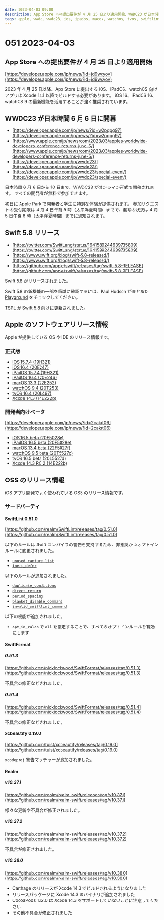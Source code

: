 ```yaml
---
date: 2023-04-03 09:00
description: App Store への提出要件が 4 月 25 日より適用開始、WWDC23 が日本時間 6 月 6 日に開幕、Xcode 14.3 リリース、Swift 5.8 リリース、SwiftLint 0.51.0 リリース、ほか
tags: apple, wwdc, wwdc23, ios, ipados, macos, watchos, tvos, swiftlint, swiftformat, xcbeautify, realm
---
```

# 051 2023-04-03

## App Store への提出要件が 4 月 25 日より適用開始

[https://developer.apple.com/jp/news/?id=jd9wcyov](https://developer.apple.com/jp/news/?id=jd9wcyov)

2023 年 4 月 25 日以降、App Store に提出する iOS、iPadOS、watchOS 向けアプリは Xcode 14.1 以降でビルドする必要があります。
iOS 16、iPadOS 16、watchOS 9 の最新機能を活用することが強く推奨されています。

## WWDC23 が日本時間 6 月 6 日に開幕

- [https://developer.apple.com/jp/news/?id=w2pqpg97](https://developer.apple.com/jp/news/?id=w2pqpg97)
- [https://www.apple.com/jp/newsroom/2023/03/apples-worldwide-developers-conference-returns-june-5/](https://www.apple.com/jp/newsroom/2023/03/apples-worldwide-developers-conference-returns-june-5/)
- [https://developer.apple.com/jp/wwdc23/](https://developer.apple.com/jp/wwdc23/)
- [https://developer.apple.com/jp/wwdc23/special-event/](https://developer.apple.com/jp/wwdc23/special-event/)

日本時間 6 月 6 日から 10 日まで、WWDC23 がオンライン形式で開催されます。
すべての開発者が無料で参加できます。

初日に Apple Park で開発者と学生に特別な体験が提供されます。
参加リクエストの受付期限は 4 月 4 日午前 9 時（太平洋夏時間）までで、選考の状況は 4 月 5 日午後 6 時（太平洋夏時間）までに通知されます。

## Swift 5.8 リリース

- [https://twitter.com/SwiftLang/status/1641589244639735809](https://twitter.com/SwiftLang/status/1641589244639735809)
- [https://www.swift.org/blog/swift-5.8-released/](https://www.swift.org/blog/swift-5.8-released/)
- [https://github.com/apple/swift/releases/tag/swift-5.8-RELEASE](https://github.com/apple/swift/releases/tag/swift-5.8-RELEASE)

Swift 5.8 がリリースされました。

Swift 5.8 の新機能の一部を簡単に確認するには、Paul Hudson がまとめた [Playground](https://github.com/twostraws/whats-new-in-swift-5-8) をチェックしてください。

[TSPL](https://docs.swift.org/swift-book/documentation/the-swift-programming-language/) が Swift 5.8 向けに更新されました。

## Apple のソフトウェアリリース情報

Apple が提供している OS や IDE のリリース情報です。

### 正式版

- [iOS 15.7.4 (19H321)](https://developer.apple.com/news/releases/?id=03272023b)
- [iOS 16.4 (20E247)](https://developer.apple.com/news/releases/?id=03272023g)
- [iPadOS 15.7.4 (19H321)](https://developer.apple.com/news/releases/?id=03272023a)
- [iPadOS 16.4 (20E246)](https://developer.apple.com/news/releases/?id=03272023f)
- [macOS 13.3 (22E252)](https://developer.apple.com/news/releases/?id=03272023e)
- [watchOS 9.4 (20T253)](https://developer.apple.com/news/releases/?id=03272023d)
- [tvOS 16.4 (20L497)](https://developer.apple.com/news/releases/?id=03272023c)
- [Xcode 14.3 (14E222b)](https://developer.apple.com/news/releases/?id=03302023a)

### 開発者向けベータ

[https://developer.apple.com/jp/news/?id=2cakrt06](https://developer.apple.com/jp/news/?id=2cakrt06)

- [iOS 16.5 beta (20F5028e)](https://developer.apple.com/news/releases/?id=03282023e)
- [iPadOS 16.5 beta (20F5028e)](https://developer.apple.com/news/releases/?id=03282023d)
- [macOS 13.4 beta (22F5027f)](https://developer.apple.com/news/releases/?id=03282023c)
- [watchOS 9.5 beta (20T5527c)](https://developer.apple.com/news/releases/?id=03282023b)
- [tvOS 16.5 beta (20L5527d)](https://developer.apple.com/news/releases/?id=03282023a)
- [Xcode 14.3 RC 2 (14E222b)](https://developer.apple.com/news/releases/?id=03272023h)

## OSS のリリース情報

iOS アプリ開発でよく使われている OSS のリリース情報です。

### サードパーティ

#### SwiftLint 0.51.0

[https://github.com/realm/SwiftLint/releases/tag/0.51.0](https://github.com/realm/SwiftLint/releases/tag/0.51.0)

以下のルールは Swift コンパイラの警告を支持するため、非推奨かつオプトインルールに変更されました。

- [`unused_capture_list`](https://realm.github.io/SwiftLint/unused_capture_list.html)
- [`inert_defer`](https://realm.github.io/SwiftLint/inert_defer.html)

以下のルールが追加されました。

- [`duplicate_conditions`](https://realm.github.io/SwiftLint/duplicate_conditions.html)
- [`direct_return`](https://realm.github.io/SwiftLint/direct_return.html)
- [`period_spacing`](https://realm.github.io/SwiftLint/period_spacing.html)
- [`blanket_disable_command`](https://realm.github.io/SwiftLint/blanket_disable_command.html)
- [`invalid_swiftlint_command`](https://realm.github.io/SwiftLint/invalid_swiftlint_command.html)

以下の機能が追加されました。

- `opt_in_rules` で `all` を指定することで、すべてのオプトインルールを有効にします

#### SwiftFormat

##### 0.51.3

[https://github.com/nicklockwood/SwiftFormat/releases/tag/0.51.3](https://github.com/nicklockwood/SwiftFormat/releases/tag/0.51.3)

不具合の修正などされました。

##### 0.51.4

[https://github.com/nicklockwood/SwiftFormat/releases/tag/0.51.4](https://github.com/nicklockwood/SwiftFormat/releases/tag/0.51.4)

不具合の修正などされました。

#### xcbeautify 0.19.0

[https://github.com/tuist/xcbeautify/releases/tag/0.19.0](https://github.com/tuist/xcbeautify/releases/tag/0.19.0)

`xcodeproj` 警告マッチャーが追加されました。

#### Realm

##### v10.37.1

[https://github.com/realm/realm-swift/releases/tag/v10.37.1](https://github.com/realm/realm-swift/releases/tag/v10.37.1)

様々な更新や不具合が修正されました。

##### v10.37.2

[https://github.com/realm/realm-swift/releases/tag/v10.37.2](https://github.com/realm/realm-swift/releases/tag/v10.37.2)

不具合が修正されました。

##### v10.38.0

[https://github.com/realm/realm-swift/releases/tag/v10.38.0](https://github.com/realm/realm-swift/releases/tag/v10.38.0)

- Carthage のリリースが Xcode 14.3 でビルドされるようになりました
- リリースパッケージに Xcode 14.3 のバイナリが追加されました
- CocoaPods 1.12.0 は Xcode 14.3 をサポートしていないことに注意してください
- その他不具合が修正されました
